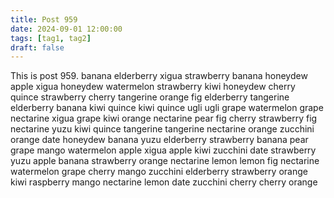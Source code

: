 ```yaml
---
title: Post 959
date: 2024-09-01 12:00:00
tags: [tag1, tag2]
draft: false
---
```

This is post 959.
banana
elderberry
xigua
strawberry
banana
honeydew
apple
xigua
honeydew
watermelon
strawberry
kiwi
honeydew
cherry
quince
strawberry
cherry
tangerine
orange
fig
elderberry
tangerine
elderberry
banana
kiwi
quince
kiwi
quince
ugli
ugli
grape
watermelon
grape
nectarine
xigua
grape
kiwi
orange
nectarine
pear
fig
cherry
strawberry
fig
nectarine
yuzu
kiwi
quince
tangerine
tangerine
nectarine
orange
zucchini
orange
date
honeydew
banana
yuzu
elderberry
strawberry
banana
pear
grape
mango
watermelon
apple
xigua
apple
kiwi
zucchini
date
strawberry
yuzu
apple
banana
strawberry
orange
nectarine
lemon
lemon
fig
nectarine
watermelon
grape
cherry
mango
zucchini
elderberry
strawberry
orange
kiwi
raspberry
mango
nectarine
lemon
date
zucchini
cherry
cherry
orange
